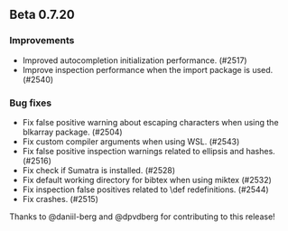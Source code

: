 ## Beta 0.7.20

### Improvements
* Improved autocompletion initialization performance. (#2517)
* Improve inspection performance when the import package is used. (#2540)


### Bug fixes
* Fix false positive warning about escaping characters when using the blkarray package. (#2504)
* Fix custom compiler arguments when using WSL. (#2543)
* Fix false positive inspection warnings related to ellipsis and hashes. (#2516)
* Fix check if Sumatra is installed. (#2528)
* Fix default working directory for bibtex when using miktex (#2532)
* Fix inspection false positives related to \def redefinitions. (#2544)
* Fix crashes. (#2515)

Thanks to @daniil-berg and @dpvdberg for contributing to this release!